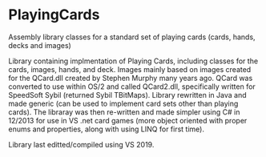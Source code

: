 # PlayingCards
Assembly library classes for a standard set of playing cards (cards, hands, decks and images)

Library containing implmentation of Playing Cards, including classes for the cards, images, hands,
and deck.  Images mainly based on images created for the QCard.dll created by Stephen Murphy many
years ago.  QCard was converted to use within OS/2 and called QCard2.dll, specifically written for
SpeedSoft Sybil (returned Sybil TBitMaps).  Library rewritten in Java and made generic (can be used
to implement card sets other than playing cards).  The libraray was then re-written and made simpler
using C# in 12/2013 for use in VS .net card games (more object oriented with proper enums and properties,
along with using LINQ for first time).

Library last editted/compiled using VS 2019.
